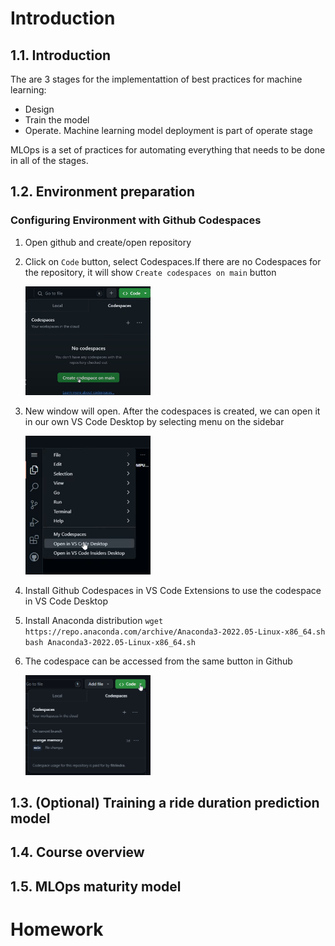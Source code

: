 # Introduction
## 1.1. Introduction

The are 3 stages for the implementattion of best practices for machine learning:
- Design
- Train the model
- Operate. Machine learning model deployment is part of operate stage

MLOps is a set of practices for automating everything that needs to be done in all of the stages.

## 1.2. Environment preparation

### Configuring Environment with Github Codespaces

1. Open github and create/open repository
2. Click on `Code` button, select Codespaces.If there are no Codespaces for the repository, it will show `Create codespaces on main` button

    <img src="assets/create-codespace.png" width="200">

3. New window will open. After the codespaces is created, we can open it in our own VS Code Desktop by selecting menu on the sidebar

    <img src="assets/open-vscode-desktop.png" width="200">

4. Install Github Codespaces in VS Code Extensions to use the codespace in VS Code Desktop
5. Install Anaconda distribution
`wget https://repo.anaconda.com/archive/Anaconda3-2022.05-Linux-x86_64.sh`
`bash Anaconda3-2022.05-Linux-x86_64.sh`
6. The codespace can be accessed from the same button in Github

    <img src="assets/codespace.png" width="200">



## 1.3. (Optional) Training a ride duration prediction model

## 1.4. Course overview

## 1.5. MLOps maturity model
# Homework